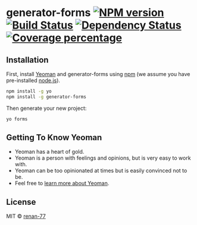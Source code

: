 # generator-forms [![NPM version][npm-image]][npm-url] [![Build Status][travis-image]][travis-url] [![Dependency Status][daviddm-image]][daviddm-url] [![Coverage percentage][coveralls-image]][coveralls-url]
> 

## Installation

First, install [Yeoman](http://yeoman.io) and generator-forms using [npm](https://www.npmjs.com/) (we assume you have pre-installed [node.js](https://nodejs.org/)).

```bash
npm install -g yo
npm install -g generator-forms
```

Then generate your new project:

```bash
yo forms
```

## Getting To Know Yeoman

 * Yeoman has a heart of gold.
 * Yeoman is a person with feelings and opinions, but is very easy to work with.
 * Yeoman can be too opinionated at times but is easily convinced not to be.
 * Feel free to [learn more about Yeoman](http://yeoman.io/).

## License

MIT © [renan-77]()


[npm-image]: https://badge.fury.io/js/generator-forms.svg
[npm-url]: https://npmjs.org/package/generator-forms
[travis-image]: https://travis-ci.com/renan-77/generator-forms.svg?branch=master
[travis-url]: https://travis-ci.com/renan-77/generator-forms
[daviddm-image]: https://david-dm.org/renan-77/generator-forms.svg?theme=shields.io
[daviddm-url]: https://david-dm.org/renan-77/generator-forms
[coveralls-image]: https://coveralls.io/repos/renan-77/generator-forms/badge.svg
[coveralls-url]: https://coveralls.io/r/renan-77/generator-forms
